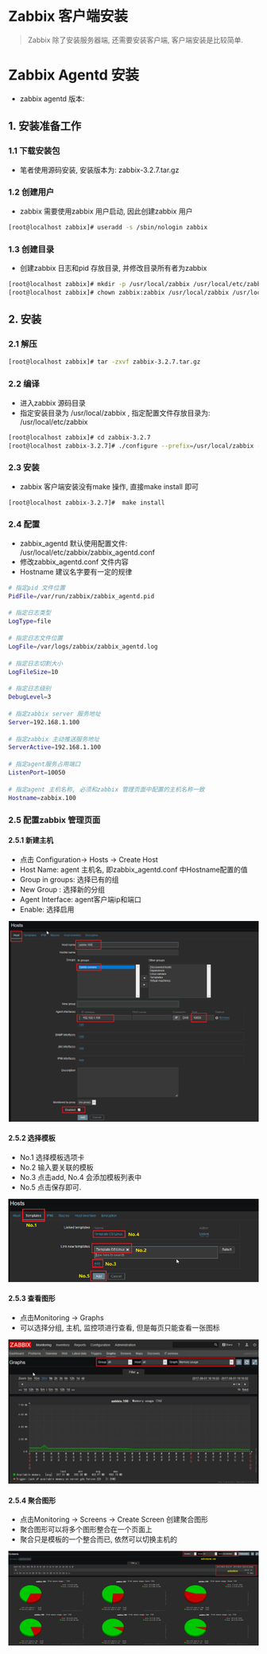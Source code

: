 # Zabbix 客户端安装
> Zabbix 除了安装服务器端, 还需要安装客户端, 客户端安装是比较简单. 


# Zabbix Agentd 安装
* zabbix agentd 版本: 

## 1. 安装准备工作

### 1.1 下载安装包 
* 笔者使用源码安装, 安装版本为: zabbix-3.2.7.tar.gz

### 1.2 创建用户
* zabbix 需要使用zabbix 用户启动, 因此创建zabbix 用户

```bash
[root@localhost zabbix]# useradd -s /sbin/nologin zabbix
```

### 1.3 创建目录
* 创建zabbix 日志和pid 存放目录, 并修改目录所有者为zabbix

```bash
[root@localhost zabbix]# mkdir -p /usr/local/zabbix /usr/local/etc/zabbix /var/logs/zabbix /var/run/zabbix 
[root@localhost zabbix]# chown zabbix:zabbix /usr/local/zabbix /usr/local/etc/zabbix /var/logs/zabbix /var/run/zabbix 
```


## 2. 安装
### 2.1 解压
```bash
[root@localhost zabbix]# tar -zxvf zabbix-3.2.7.tar.gz
```
### 2.2 编译
* 进入zabbix 源码目录
* 指定安装目录为 /usr/local/zabbix , 指定配置文件存放目录为: /usr/local/etc/zabbix

```bash
[root@localhost zabbix]# cd zabbix-3.2.7
[root@localhost zabbix-3.2.7]# ./configure --prefix=/usr/local/zabbix --sysconfdir=/usr/local/etc/zabbix --enable-agent
```


### 2.3 安装
* zabbix 客户端安装没有make 操作, 直接make install 即可

```bash
[root@localhost zabbix-3.2.7]#  make install
```

### 2.4 配置
* zabbix_agentd 默认使用配置文件: /usr/local/etc/zabbix/zabbix_agentd.conf
* 修改zabbix_agentd.conf 文件内容
* Hostname 建议名字要有一定的规律

```bash
# 指定pid 文件位置
PidFile=/var/run/zabbix/zabbix_agentd.pid

# 指定日志类型
LogType=file

# 指定日志文件位置
LogFile=/var/logs/zabbix/zabbix_agentd.log

# 指定日志切割大小
LogFileSize=10

# 指定日志级别
DebugLevel=3

# 指定zabbix server 服务地址
Server=192.168.1.100

# 指定zabbix 主动推送服务地址
ServerActive=192.168.1.100

# 指定agent服务占用端口
ListenPort=10050

# 指定agent 主机名称, 必须和zabbix 管理页面中配置的主机名称一致
Hostname=zabbix.100
```

### 2.5 配置zabbix 管理页面

#### 2.5.1 新建主机
* 点击 Configuration-> Hosts -> Create Host
* Host Name: agent 主机名, 即zabbix_agentd.conf 中Hostname配置的值
* Group in groups: 选择已有的组
* New Group : 选择新的分组
* Agent Interface: agent客户端ip和端口
* Enable: 选择启用

![](/assets/zabbix_2017-08-01_190637.png)


#### 2.5.2 选择模板
* No.1 选择模板选项卡
* No.2 输入要关联的模板
* No.3 点击add, No.4 会添加模板列表中
* No.5 点击保存即可.

![](/assets/zabbix_2017-08-01_190851.png)


#### 2.5.3 查看图形
* 点击Monitoring -> Graphs
* 可以选择分组, 主机, 监控项进行查看, 但是每页只能查看一张图标

![](/assets/zabbix_2017-08-01_191853.png)

#### 2.5.4 聚合图形
* 点击Monitoring -> Screens -> Create Screen 创建聚合图形
* 聚合图形可以将多个图形整合在一个页面上
* 聚合只是模板的一个整合而已, 依然可以切换主机的

![](/assets/zabbix_2017-08-01_192443.png)















